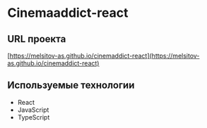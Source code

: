 # Cinemaaddict-react

## URL проекта

[https://melsitov-as.github.io/cinemaddict-react](https://melsitov-as.github.io/cinemaddict-react)

## Используемые технологии

- React
- JavaScript
- TypeScript
